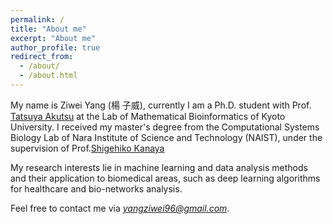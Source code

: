 ```yaml
---
permalink: /
title: "About me"
excerpt: "About me"
author_profile: true
redirect_from: 
  - /about/
  - /about.html
---
```


My name is Ziwei Yang (楊 子威), currently I am a Ph.D. student with Prof. [Tatsuya Akutsu](https://scholar.google.com/citations?user=IwippccAAAAJ&hl=en) at the Lab of Mathematical Bioinformatics of Kyoto University.
I received my master's degree from the Computational Systems Biology Lab of Nara Institute of Science and Technology (NAIST), under the supervision of Prof.[Shigehiko Kanaya](https://scholar.google.com/citations?user=4Onx7zgAAAAJ&hl=en) 

My research interests lie in machine learning and data analysis methods and their application to biomedical areas, such as deep learning algorithms for healthcare and bio-networks analysis. 

Feel free to contact me via *yangziwei96@gmail.com*.

